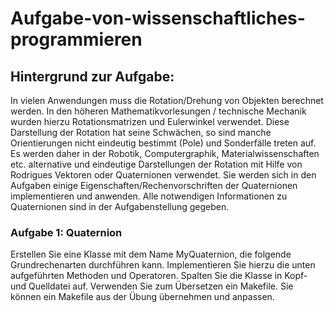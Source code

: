 # Aufgabe-von-wissenschaftliches-programmieren

## Hintergrund zur Aufgabe:
In vielen Anwendungen muss die Rotation/Drehung von Objekten berechnet werden. In den höheren Mathematikvorlesungen / technische Mechanik wurden hierzu Rotationsmatrizen und Eulerwinkel verwendet. Diese Darstellung der Rotation hat seine Schwächen, so sind manche Orientierungen nicht eindeutig bestimmt (Pole) und Sonderfälle treten auf.
Es werden daher in der Robotik, Computergraphik, Materialwissenschaften etc. alternative und eindeutige Darstellungen der Rotation mit Hilfe von Rodrigues Vektoren oder Quaternionen verwendet.
Sie werden sich in den Aufgaben einige Eigenschaften/Rechenvorschriften der Quaternionen implementieren und anwenden. Alle notwendigen Informationen zu Quaternionen sind in der Aufgabenstellung gegeben.
### Aufgabe 1: Quaternion
Erstellen Sie eine Klasse mit dem Name MyQuaternion, die folgende Grundrechenarten durchführen kann. Implementieren Sie hierzu die unten aufgeführten Methoden und Operatoren. Spalten Sie die Klasse in Kopf- und Quelldatei auf. Verwenden Sie zum Übersetzen ein Makefile. Sie können ein Makefile aus der Übung übernehmen und anpassen.

